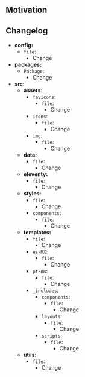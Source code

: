 ## Motivation



## Changelog

- **config:**
  - `file`:
    - Change
- **packages:**
  - `Package`:
    - Change
- **src:**
  - **assets:**
    - `favicons`:
      - `file`:
        - Change
    - `icons`:
      - `file`:
        - Change
    - `img`:
      - `file`:
        - Change
  - **data:**
    - `file`:
      - Change
  - **eleventy:**
    - `file`:
      - Change
  - **styles:** 
    - `file`:
      - Change
    - `components`:
      - `file`:
        - Change
  - **templates:**
    - `file`:
      - Change
    - `es-MX`:
      - `file`:
        - Change
    - `pt-BR`:
      - `file`:
        - Change
    - `_includes`:
      - `components`:
        - `file`:
          - Change
      - `layouts`:
        - `file`:
          - Change
      - `scripts`:
        - `file`:
          - Change
  - **utils:**
    - `file`:
      - Change
  